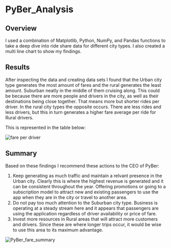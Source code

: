 # PyBer_Analysis

## Overview
I used a combination of Matplotlib, Python, NumPy, and Pandas functions to take a deep dive into ride share data for different city types.
I also created a multi line chart to show my findings.

## Results
After inspecting the data and creating data sets I found that the Urban city type generates the most amount of fares and the rural generates the least amount. Suburban neatly in the middle of them cruising along. This could be because there are more people and drivers in the city, as well as their destinations being close together. That means more but shorter rides per driver. In the rural city types the opposite occurs. There are less rides and less drivers, but this in turn generates a higher fare average per ride for Rural drivers. 

This is represented in the table below:

![fare per driver](https://user-images.githubusercontent.com/112291075/195759171-f3fa7c9c-2bae-4312-9c86-1d0cef0c7b21.PNG)


## Summary
Based on these findings I recommend these actions to the CEO of PyBer:

1. Keep generating as much traffic and maintain a relvant presence in the Urban city. Clearly this is where the highest revenue is generated and it can be consistent throughout the year. Offering promotions or going to a subscription model to attract new and existing passengers to use the app when they are in the city or travel to another area. 
2. Do not pay too much attention to the Suburban city type. Business is operating at a steady stream here and it appears that passengers are using the application regardless of driver availability or price of fare. 
3. Invest more resources in Rural areas that will attract more customers and drivers. Since these are where longer trips occur, it would be wise to use this area to its maximum advantage. 

![PyBer_fare_summary](https://user-images.githubusercontent.com/112291075/195761724-753ebb2d-41c4-41ce-b11d-5107d8d22815.png)
